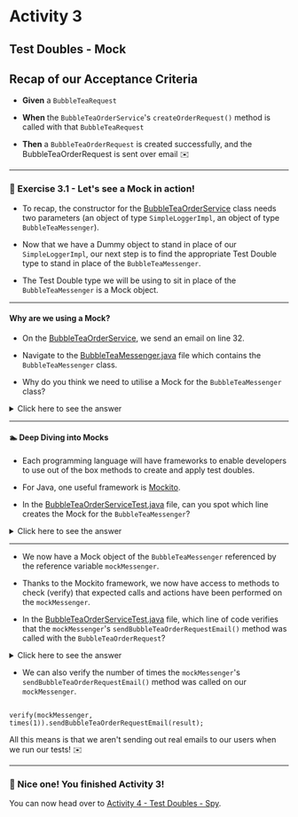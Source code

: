 # Activity 3

## Test Doubles - Mock

## Recap of our Acceptance Criteria

- **Given** a `BubbleTeaRequest`
  

- **When** the `BubbleTeaOrderService`'s `createOrderRequest()` method is called with that `BubbleTeaRequest`


- **Then** a `BubbleTeaOrderRequest` is created successfully, and the BubbleTeaOrderRequest is sent over email ✉️

---

### 🔎 Exercise 3.1 - Let's see a Mock in action!

- To recap, the constructor for the [BubbleTeaOrderService](../src/main/java/com/techreturners/bubbleteaordersystem/service/BubbleTeaOrderService.java)
  class needs two parameters (an object of type `SimpleLoggerImpl`, an object of type `BubbleTeaMessenger`).
  

- Now that we have a Dummy object to stand in place of our `SimpleLoggerImpl`, our next step is to find the appropriate
  Test Double type to stand in place of the `BubbleTeaMessenger`.
  
- The Test Double type we will be using to sit in place of the `BubbleTeaMessenger` is a Mock object.

---

#### Why are we using a Mock?

- On the [BubbleTeaOrderService](../src/main/java/com/techreturners/bubbleteaordersystem/service/BubbleTeaOrderService.java),
we send an email on line 32.


- Navigate to the [BubbleTeaMessenger.java](../src/main/java/com/techreturners/bubbleteaordersystem/service/BubbleTeaMessenger.java) file
which contains the `BubbleTeaMessenger` class.
  

- Why do you think we need to utilise a Mock for the `BubbleTeaMessenger` class?

<details>
<summary>Click here to see the answer</summary>
<pre>

- The `sendBubbleTeaOrderRequestEmail` method on line 14 doesn't return anything.

- The `sendBubbleTeaOrderRequestEmail()` method is a command type method.
  
- A Command is a word used to describe methods that don’t have a return value, but they perform an action which changes a system’s state.
  
- There is no way to test if the method worked as expected if nothing is being returned from it.
  
- Also, we don't really want to use the actual `BubbleTeaMessenger` in our unit tests, since we don't
want to be sending actual emails everytime we run our tests.
  
- This is why we can use Mock objects.

</pre>
</details>

---

#### 🏊 Deep Diving into Mocks

- Each programming language will have frameworks to enable developers to use out of the box methods to create
  and apply test doubles.
  

- For Java, one useful framework is [Mockito](https://site.mockito.org/).
  

- In the [BubbleTeaOrderServiceTest.java](../src/test/java/BubbleTeaOrderServiceTest.java) file, can you spot which line
creates the Mock for the `BubbleTeaMessenger`?
  
<details>
<summary>Click here to see the answer</summary>
<pre>

//BubbleTeaOrderServiceTest - Line 25

mockMessenger = mock(BubbleTeaMessenger.class);

</pre>
</details>

---

- We now have a Mock object of the `BubbleTeaMessenger` referenced by the reference variable `mockMessenger`.
  
- Thanks to the Mockito framework, we now have access to methods to check (verify) that expected calls and actions have 
  been performed on the `mockMessenger`.

- In the [BubbleTeaOrderServiceTest.java](../src/test/java/BubbleTeaOrderServiceTest.java) file, which line of code
verifies that the `mockMessenger`'s `sendBubbleTeaOrderRequestEmail()` method was called with the `BubbleTeaOrderRequest`?
  
<details>
<summary>Click here to see the answer</summary>
<pre>

// Line 53
verify(mockMessenger).sendBubbleTeaOrderRequestEmail(result);

</pre>
</details>

- We can also verify the number of times the `mockMessenger`'s `sendBubbleTeaOrderRequestEmail()` method was called on
our `mockMessenger`.
  
```

verify(mockMessenger, times(1)).sendBubbleTeaOrderRequestEmail(result);

```

All this means is that we aren't sending out real emails to our users when we run our tests! ✉️

---
### 🥳 Nice one! You finished Activity 3!

You can now head over to [Activity 4 - Test Doubles - Spy](activity_4.md).
